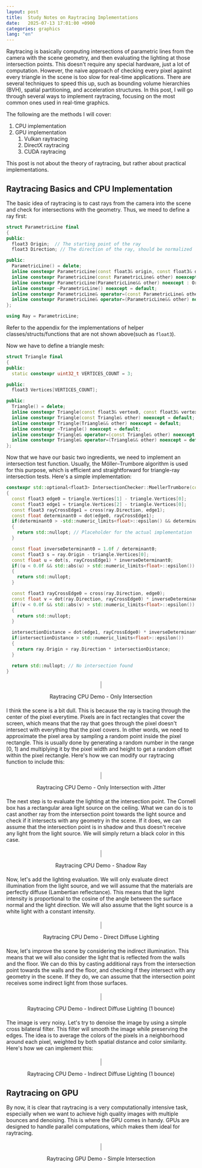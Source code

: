 ```yaml
---
layout: post
title:  Study Notes on Raytracing Implementations
date:   2025-07-13 17:01:00 +0900
categories: graphics
lang: "en"
---
```


Raytracing is basically computing intersections of parametric lines from the camera with the scene geometry, and then evaluating the lighting at those intersection points. This doesn't require any special hardware, just a lot of computation. However, the naive approach of checking every pixel against every triangle in the scene is too slow for real-time applications. There are several techniques to speed this up, such as bounding volume hierarchies (BVH), spatial partitioning, and acceleration structures. In this post, I will go through several ways to implement raytracing, focusing on the most common ones used in real-time graphics.

The following are the methods I will cover:

1. CPU implementation
2. GPU implementation
   1. Vulkan raytracing
   2. DirectX raytracing
   3. CUDA raytracing

This post is not about the theory of raytracing, but rather about practical implementations.

## Raytracing Basics and CPU Implementation

The basic idea of raytracing is to cast rays from the camera into the scene and check for intersections with the geometry. Thus, we meed to define a ray first:

```cpp
struct ParametricLine final
{
public:
  float3 Origin;  // The starting point of the ray
  float3 Direction; // The direction of the ray, should be normalized

public:
  ParametricLine() = delete;
  inline constexpr ParametricLine(const float3& origin, const float3& direction) noexcept : Origin(origin), Direction(direction.normalize()) {}
  inline constexpr ParametricLine(const ParametricLine& other) noexcept : Origin(other.Origin), Direction(other.Direction) {}
  inline constexpr ParametricLine(ParametricLine&& other) noexcept : Origin(std::move(other.Origin)), Direction(std::move(other.Direction)) {}
  inline constexpr ~ParametricLine() noexcept = default;
  inline constexpr ParametricLine& operator=(const ParametricLine& other) noexcept { if (this != &other) { Origin = other.Origin; Direction = other.Direction; } return *this; }
  inline constexpr ParametricLine& operator=(ParametricLine&& other) noexcept { if (this != &other) { Origin = std::move(other.Origin); Direction = std::move(other.Direction); } return *this; }
};

using Ray = ParametricLine;
```

Refer to the appendix for the implementations of helper classes/structs/functions that are not shown above(such as `float3`).

Now we have to define a triangle mesh:

```cpp
struct Triangle final
{
public:
  static constexpr uint32_t VERTICES_COUNT = 3;

public:
  float3 Vertices[VERTICES_COUNT];

public:
  Triangle() = delete;
  inline constexpr Triangle(const float3& vertex0, const float3& vertex1, const float3& vertex2) noexcept: Vertices{vertex0, vertex1, vertex2} {}
  inline constexpr Triangle(const Triangle& other) noexcept = default;
  inline constexpr Triangle(Triangle&& other) noexcept = default;
  inline constexpr ~Triangle() noexcept = default;
  inline constexpr Triangle& operator=(const Triangle& other) noexcept = default;
  inline constexpr Triangle& operator=(Triangle&& other) noexcept = default;
};
```

Now that we have our basic two ingredients, we need to implement an intersection test function. Usually, the Möller–Trumbore algorithm is used for this purpose, which is efficient and straightforward for triangle-ray intersection tests. Here's a simple implementation:

```cpp
constexpr std::optional<float3> IntersectionChecker::MoellerTrumbore(const ParametricLine& ray, const Triangle& triangle, float& intersectionDistance)
{
  const float3 edge0 = triangle.Vertices[1] - triangle.Vertices[0];
  const float3 edge1 = triangle.Vertices[2] - triangle.Vertices[0];
  const float3 rayCrossEdge1 = cross(ray.Direction, edge1);
  const float determinant0 = dot(edge0, rayCrossEdge1);
  if(determinant0 > -std::numeric_limits<float>::epsilon() && determinant0 < std::numeric_limits<float>::epsilon())
  {
    return std::nullopt; // Placeholder for the actual implementation
  }

  const float inverseDeterminant0 = 1.0f / determinant0;
  const float3 s = ray.Origin - triangle.Vertices[0];
  const float u = dot(s, rayCrossEdge1) * inverseDeterminant0;
  if((u < 0.0f && std::abs(u) > std::numeric_limits<float>::epsilon()) || (u > 1.0f && std::abs(u - 1.0f) > std::numeric_limits<float>::epsilon()))
  {
    return std::nullopt;
  }

  const float3 rayCrossEdge0 = cross(ray.Direction, edge0);
  const float v = dot(ray.Direction, rayCrossEdge0) * inverseDeterminant0;
  if((v < 0.0f && std::abs(v) > std::numeric_limits<float>::epsilon()) || (u + v > 1.0f && std::abs(u + v - 1.0f) > std::numeric_limits<float>::epsilon()))
  {
    return std::nullopt;
  }

  intersectionDistance = dot(edge1, rayCrossEdge0) * inverseDeterminant0;
  if(intersectionDistance > std::numeric_limits<float>::epsilon())
  {
    return ray.Origin + ray.Direction * intersectionDistance;
  }

  return std::nullopt; // No intersection found
}
```

<div id="raytracing-cpu-demo-only-intersection" style="text-align: center; margin: 20px 0;">
  <canvas id="wasm-canvas-only-intersection" width="720" height="720" style="border:1px solid #aaa;"></canvas>
  <p>Raytracing CPU Demo - Only Intersection</p>
</div>
<script src="{{ '/assets/codes/raytracing/main.js' | relative_url }}"></script>
<script>
createRaytracerModule({
  locateFile: (p) => p.endsWith('.wasm')
    ? '{{ "/assets/codes/raytracing/main.wasm" | relative_url }}'
    : p
}).then(Module => {
  const container = document.getElementById("raytracing-cpu-demo-only-intersection");
  const canvas = container.querySelector("canvas");
  const ctx = canvas.getContext("2d");
  const width = 720, height = 720, channels = 4;
  const imageData = ctx.createImageData(width, height);
  const label = container.querySelector("p");

  const info = document.createElement("p");
  info.style.fontSize = "0.9em";
  info.style.color = "#666";
  info.style.margin = "4px 0 0 0";
  label.insertAdjacentElement("afterend", info);

  Module._initialize(width, height);
  const bufPtr = Module._get_display_buffer();
  const render = Module.cwrap("render_frame", null, ["number", "number"]);

  if (!bufPtr || !Module.HEAPU8) {
    console.error("WASM buffer not allocated.");
    return;
  }

  const bufferView = new Uint8Array(Module.HEAPU8.buffer, bufPtr, width * height * channels);
  let frame = 0;
  let visible = false;
  let running = false;

  async function renderLoop() {
    if (!visible) {
      running = false;
      return;
    }

    const t0 = performance.now();

    await new Promise(r => setTimeout(r, 0)); // yield before heavy work

    render(frame++, 0);
    imageData.data.set(bufferView);
    ctx.putImageData(imageData, 0, 0);

    const t1 = performance.now();
    info.textContent = `Frame ${frame} rendered in ${(t1 - t0).toFixed(2)} ms`;

    // Schedule next frame without blocking UI
    setTimeout(renderLoop, 0);
  }

  const observer = new IntersectionObserver(entries => {
    for (const entry of entries) {
      visible = entry.isIntersecting;
      if (visible && !running) {
        running = true;
        renderLoop();
      }
    }
  }, {
    root: null,
    threshold: 0.1
  });

  observer.observe(container);
}).catch(err => {
  console.error("Failed to initialize WebAssembly module", err);
});
</script>

I think the scene is a bit dull. This is because the ray is tracing through the center of the pixel everytime. Pixels are in fact rectangles that cover the screen, which means that the ray that goes through the pixel doesn't intersect with everything that the pixel covers. In other words, we need to approximate the pixel area by sampling a random point inside the pixel rectangle. This is usually done by generating a random number in the range [0, 1) and multiplying it by the pixel width and height to get a random offset within the pixel rectangle. Here's how we can modify our raytracing function to include this:


<div id="raytracing-cpu-demo-only-intersection-with-jitter" style="text-align: center; margin: 20px 0;">
  <canvas id="wasm-canvas-only-intersection-with-jitter" width="720" height="720" style="border:1px solid #aaa;"></canvas>
  <p>Raytracing CPU Demo - Only Intersection with Jitter</p>
</div>
<script src="{{ '/assets/codes/raytracing/main.js' | relative_url }}"></script>
<script>
createRaytracerModule({
  locateFile: (p) => p.endsWith('.wasm')
    ? '{{ "/assets/codes/raytracing/main.wasm" | relative_url }}'
    : p
}).then(Module => {
  const container = document.getElementById("raytracing-cpu-demo-only-intersection-with-jitter");
  const canvas = container.querySelector("canvas");
  const ctx = canvas.getContext("2d");
  const width = 720, height = 720, channels = 4;
  const imageData = ctx.createImageData(width, height);
  const label = container.querySelector("p");

  const info = document.createElement("p");
  info.style.fontSize = "0.9em";
  info.style.color = "#666";
  info.style.margin = "4px 0 0 0";
  label.insertAdjacentElement("afterend", info);

  Module._initialize(width, height);
  const bufPtr = Module._get_display_buffer();
  const render = Module.cwrap("render_frame", null, ["number", "number"]);

  if (!bufPtr || !Module.HEAPU8) {
    console.error("WASM buffer not allocated.");
    return;
  }

  const bufferView = new Uint8Array(Module.HEAPU8.buffer, bufPtr, width * height * channels);
  let frame = 0;
  let visible = false;
  let running = false;

  async function renderLoop() {
    if (!visible) {
      running = false;
      return;
    }

    const t0 = performance.now();

    await new Promise(r => setTimeout(r, 0)); // yield before heavy work

    render(frame++, 1);
    imageData.data.set(bufferView);
    ctx.putImageData(imageData, 0, 0);

    const t1 = performance.now();
    info.textContent = `Frame ${frame} rendered in ${(t1 - t0).toFixed(2)} ms`;

    // Schedule next frame without blocking UI
    setTimeout(renderLoop, 0);
  }

  const observer = new IntersectionObserver(entries => {
    for (const entry of entries) {
      visible = entry.isIntersecting;
      if (visible && !running) {
        running = true;
        renderLoop();
      }
    }
  }, {
    root: null,
    threshold: 0.1
  });

  observer.observe(container);
}).catch(err => {
  console.error("Failed to initialize WebAssembly module", err);
});
</script>

The next step is to evaluate the lighting at the intersection point. The Cornell box has a rectangular area light source on the ceiling. What we can do is to cast another ray from the intersection point towards the light source and check if it intersects with any geometry in the scene. If it does, we can assume that the intersection point is in shadow and thus doesn't receive any light from the light source. We will simply return a black color in this case.

<div id="raytracing-cpu-demo-only-intersection-with-jitter-with-shadow-ray" style="text-align: center; margin: 20px 0;">
  <canvas id="wasm-canvas-only-intersection-with-jitter-with-shadow-ray" width="720" height="720" style="border:1px solid #aaa;"></canvas>
  <p>Raytracing CPU Demo - Shadow Ray</p>
</div>
<script src="{{ '/assets/codes/raytracing/main.js' | relative_url }}"></script>
<script>
createRaytracerModule({
  locateFile: (p) => p.endsWith('.wasm')
    ? '{{ "/assets/codes/raytracing/main.wasm" | relative_url }}'
    : p
}).then(Module => {
  const container = document.getElementById("raytracing-cpu-demo-only-intersection-with-jitter-with-shadow-ray");
  const canvas = container.querySelector("canvas");
  const ctx = canvas.getContext("2d");
  const width = 720, height = 720, channels = 4;
  const imageData = ctx.createImageData(width, height);
  const label = container.querySelector("p");

  const info = document.createElement("p");
  info.style.fontSize = "0.9em";
  info.style.color = "#666";
  info.style.margin = "4px 0 0 0";
  label.insertAdjacentElement("afterend", info);

  Module._initialize(width, height);
  const bufPtr = Module._get_display_buffer();
  const render = Module.cwrap("render_frame", null, ["number", "number"]);

  if (!bufPtr || !Module.HEAPU8) {
    console.error("WASM buffer not allocated.");
    return;
  }

  const bufferView = new Uint8Array(Module.HEAPU8.buffer, bufPtr, width * height * channels);
  let frame = 0;
  let visible = false;
  let running = false;

  async function renderLoop() {
    if (!visible) {
      running = false;
      return;
    }

    const t0 = performance.now();

    await new Promise(r => setTimeout(r, 0)); // yield before heavy work

    render(frame++, 3);
    imageData.data.set(bufferView);
    ctx.putImageData(imageData, 0, 0);

    const t1 = performance.now();
    info.textContent = `Frame ${frame} rendered in ${(t1 - t0).toFixed(2)} ms`;

    // Schedule next frame without blocking UI
    setTimeout(renderLoop, 0);
  }

  const observer = new IntersectionObserver(entries => {
    for (const entry of entries) {
      visible = entry.isIntersecting;
      if (visible && !running) {
        running = true;
        renderLoop();
      }
    }
  }, {
    root: null,
    threshold: 0.1
  });

  observer.observe(container);
}).catch(err => {
  console.error("Failed to initialize WebAssembly module", err);
});
</script>

Now, let's add the lighting evaluation. We will only evaluate direct illumination from the light source, and we will assume that the materials are perfectly diffuse (Lambertian reflectance). This means that the light intensity is proportional to the cosine of the angle between the surface normal and the light direction. We will also assume that the light source is a white light with a constant intensity.

<div id="raytracing-cpu-demo-direct-diffuse" style="text-align: center; margin: 20px 0;">
  <canvas id="wasm-canvas-direct-diffuse" width="720" height="720" style="border:1px solid #aaa;"></canvas>
  <p>Raytracing CPU Demo - Direct Diffuse Lighting</p>
</div>
<script src="{{ '/assets/codes/raytracing/main.js' | relative_url }}"></script>
<script>
createRaytracerModule({
  locateFile: (p) => p.endsWith('.wasm')
    ? '{{ "/assets/codes/raytracing/main.wasm" | relative_url }}'
    : p
}).then(Module => {
  const container = document.getElementById("raytracing-cpu-demo-direct-diffuse");
  const canvas = container.querySelector("canvas");
  const ctx = canvas.getContext("2d");
  const width = 720, height = 720, channels = 4;
  const imageData = ctx.createImageData(width, height);
  const label = container.querySelector("p");

  const info = document.createElement("p");
  info.style.fontSize = "0.9em";
  info.style.color = "#666";
  info.style.margin = "4px 0 0 0";
  label.insertAdjacentElement("afterend", info);

  Module._initialize(width, height);
  const bufPtr = Module._get_display_buffer();
  const render = Module.cwrap("render_frame", null, ["number", "number"]);

  if (!bufPtr || !Module.HEAPU8) {
    console.error("WASM buffer not allocated.");
    return;
  }

  const bufferView = new Uint8Array(Module.HEAPU8.buffer, bufPtr, width * height * channels);
  let frame = 0;
  let visible = false;
  let running = false;

  async function renderLoop() {
    if (!visible) {
      running = false;
      return;
    }

    const t0 = performance.now();

    await new Promise(r => setTimeout(r, 0)); // yield before heavy work

    render(frame++, 1+2+4); // 1 for jitter, 2 for shadow ray, 4 for diffuse
    imageData.data.set(bufferView);
    ctx.putImageData(imageData, 0, 0);

    const t1 = performance.now();
    info.textContent = `Frame ${frame} rendered in ${(t1 - t0).toFixed(2)} ms`;

    // Schedule next frame without blocking UI
    setTimeout(renderLoop, 0);
  }

  const observer = new IntersectionObserver(entries => {
    for (const entry of entries) {
      visible = entry.isIntersecting;
      if (visible && !running) {
        running = true;
        renderLoop();
      }
    }
  }, {
    root: null,
    threshold: 0.1
  });

  observer.observe(container);
}).catch(err => {
  console.error("Failed to initialize WebAssembly module", err);
});
</script>

Now, let's improve the scene by considering the indirect illumination. This means that we will also consider the light that is reflected from the walls and the floor. We can do this by casting additional rays from the intersection point towards the walls and the floor, and checking if they intersect with any geometry in the scene. If they do, we can assume that the intersection point receives some indirect light from those surfaces.


<div id="raytracing-cpu-demo-indirect-diffuse" style="text-align: center; margin: 20px 0;">
  <canvas id="wasm-canvas-indirect-diffuse" width="720" height="720" style="border:1px solid #aaa;"></canvas>
  <p>Raytracing CPU Demo - Indirect Diffuse Lighting (1 bounce)</p>
</div>
<script src="{{ '/assets/codes/raytracing/main.js' | relative_url }}"></script>
<script>
createRaytracerModule({
  locateFile: (p) => p.endsWith('.wasm')
    ? '{{ "/assets/codes/raytracing/main.wasm" | relative_url }}'
    : p
}).then(Module => {
  const container = document.getElementById("raytracing-cpu-demo-indirect-diffuse");
  const canvas = container.querySelector("canvas");
  const ctx = canvas.getContext("2d");
  const width = 720, height = 720, channels = 4;
  const imageData = ctx.createImageData(width, height);
  const label = container.querySelector("p");

  const info = document.createElement("p");
  info.style.fontSize = "0.9em";
  info.style.color = "#666";
  info.style.margin = "4px 0 0 0";
  label.insertAdjacentElement("afterend", info);

  Module._initialize(width, height);
  const bufPtr = Module._get_display_buffer();
  const render = Module.cwrap("render_frame", null, ["number", "number"]);

  if (!bufPtr || !Module.HEAPU8) {
    console.error("WASM buffer not allocated.");
    return;
  }

  const bufferView = new Uint8Array(Module.HEAPU8.buffer, bufPtr, width * height * channels);
  let frame = 0;
  let visible = false;
  let running = false;

  async function renderLoop() {
    if (!visible) {
      running = false;
      return;
    }

    const t0 = performance.now();

    await new Promise(r => setTimeout(r, 0)); // yield before heavy work

    render(frame++, 1+2+4+8); // 1 for jitter, 2 for shadow ray, 4 for diffuse, 8 for indirect
    imageData.data.set(bufferView);
    ctx.putImageData(imageData, 0, 0);

    const t1 = performance.now();
    info.textContent = `Frame ${frame} rendered in ${(t1 - t0).toFixed(2)} ms`;

    // Schedule next frame without blocking UI
    setTimeout(renderLoop, 0);
  }

  const observer = new IntersectionObserver(entries => {
    for (const entry of entries) {
      visible = entry.isIntersecting;
      if (visible && !running) {
        running = true;
        renderLoop();
      }
    }
  }, {
    root: null,
    threshold: 0.1
  });

  observer.observe(container);
}).catch(err => {
  console.error("Failed to initialize WebAssembly module", err);
});
</script>

The image is very noisy. Let's try to denoise the image by using a simple cross bilateral filter. This filter will smooth the image while preserving the edges. The idea is to average the colors of the pixels in a neighborhood around each pixel, weighted by both spatial distance and color similarity. Here's how we can implement this:

<div id="raytracing-cpu-demo-indirect-diffuse-denoised" style="text-align: center; margin: 20px 0;">
  <canvas id="wasm-canvas-indirect-diffuse-denoised" width="720" height="720" style="border:1px solid #aaa;"></canvas>
  <p>Raytracing CPU Demo - Indirect Diffuse Lighting (1 bounce)</p>
</div>
<script src="{{ '/assets/codes/raytracing/main.js' | relative_url }}"></script>
<script>
createRaytracerModule({
  locateFile: (p) => p.endsWith('.wasm')
    ? '{{ "/assets/codes/raytracing/main.wasm" | relative_url }}'
    : p
}).then(Module => {
  const container = document.getElementById("raytracing-cpu-demo-indirect-diffuse-denoised");
  const canvas = container.querySelector("canvas");
  const ctx = canvas.getContext("2d");
  const width = 720, height = 720, channels = 4;
  const imageData = ctx.createImageData(width, height);
  const label = container.querySelector("p");

  const info = document.createElement("p");
  info.style.fontSize = "0.9em";
  info.style.color = "#666";
  info.style.margin = "4px 0 0 0";
  label.insertAdjacentElement("afterend", info);

  Module._initialize(width, height);
  const bufPtr = Module._get_display_buffer();
  const render = Module.cwrap("render_frame", null, ["number", "number"]);

  if (!bufPtr || !Module.HEAPU8) {
    console.error("WASM buffer not allocated.");
    return;
  }

  const bufferView = new Uint8Array(Module.HEAPU8.buffer, bufPtr, width * height * channels);
  let frame = 0;
  let visible = false;
  let running = false;

  async function renderLoop() {
    if (!visible) {
      running = false;
      return;
    }

    const t0 = performance.now();

    await new Promise(r => setTimeout(r, 0)); // yield before heavy work

    render(frame++, 1+2+4+8+16); // 1 for jitter, 2 for shadow ray, 4 for diffuse, 8 for indirect, 16 for denoising
    imageData.data.set(bufferView);
    ctx.putImageData(imageData, 0, 0);

    const t1 = performance.now();
    info.textContent = `Frame ${frame} rendered in ${(t1 - t0).toFixed(2)} ms`;

    // Schedule next frame without blocking UI
    setTimeout(renderLoop, 0);
  }

  const observer = new IntersectionObserver(entries => {
    for (const entry of entries) {
      visible = entry.isIntersecting;
      if (visible && !running) {
        running = true;
        renderLoop();
      }
    }
  }, {
    root: null,
    threshold: 0.1
  });

  observer.observe(container);
}).catch(err => {
  console.error("Failed to initialize WebAssembly module", err);
});
</script>

## Raytracing on GPU

By now, it is clear that raytracing is a very computationally intensive task, especially when we want to achieve high quality images with multiple bounces and denoising. This is where the GPU comes in handy. GPUs are designed to handle parallel computations, which makes them ideal for raytracing.

<div id="raytracing-gpu-demo-simple" style="text-align: center; margin: 20px 0;">
  <canvas id="wasm-canvas-gpu-demo-simple" width="720" height="720" style="border:1px solid #aaa;"></canvas>
  <p>Raytracing GPU Demo - Simple Intersection</p>
</div>
<script>
(async () => {
  const container = document.getElementById("raytracing-gpu-demo-simple");
  const canvas = container.querySelector("canvas");
  const label = container.querySelector("p");

  // WebGPU setup
  const adapter = await navigator.gpu.requestAdapter();
  const device = await adapter.requestDevice();
  const context = canvas.getContext("webgpu");
  const format = navigator.gpu.getPreferredCanvasFormat();
  context.configure({
    device: device,
    format: format,
    alphaMode: "opaque"
  });

  // Camera buffer
  const cameraData = new Float32Array([
    278.0, 273.0, -800.0, 1.0, // Camera position + padding
    0.0, 0.0, 1.0, 0.0,        // Camera forward + padding
    -1.0, 0.0, 0.0, 0.0,       // Camera right + padding
    0.0, 1.0, 0.0, 0.0,        // Camera up + padding
    0.035,                // Focal length
    0.025,                // Width
    0.025,                // Height
    0.0                   // Padding
    
  ]);
  const cameraBuffer = device.createBuffer({
    size: cameraData.byteLength,
    usage: GPUBufferUsage.UNIFORM | GPUBufferUsage.COPY_DST
  });
  device.queue.writeBuffer(cameraBuffer, 0, cameraData);

  // Scene buffer
  const triangleData = new Float32Array([

    // Floor
      // triangle vertices
      0.0, 0.0, 0.0,
      559.2, 0.0, 552.8,
      559.2, 0.0, 0.0,
      // Triangle normal and emissive factor
      0.0, 1.0, 0.0, 0.0,
      // Triangle color
      1.0, 1.0, 1.0,
      // Triangle vertices
      0.0, 0.0, 0.0,
      0.0, 0.0, 552.8,
      559.2, 0.0, 552.8,
      // Triangle normal and emissive factor
      0.0, 1.0, 0.0, 0.0,
      // Triangle color
      1.0, 1.0, 1.0,
    // Light source
      // Triangle vertices
      343.0, 548.8 - Math.ulp(1.0) - Math.ulp(1.0), 227.0,
      343.0, 548.8 - Math.ulp(1.0) - Math.ulp(1.0), 332.0,
      213.0, 548.8 - Math.ulp(1.0) - Math.ulp(1.0), 332.0,
      // Triangle normal and emissive factor
      0.0, -1.0, 0.0, 1.0,
      // Triangle color
      1.0, 1.0, 1.0,
      // Triangle vertices
      213.0, 548.8 - Math.ulp(1.0) - Math.ulp(1.0), 227.0,
      343.0, 548.8 - Math.ulp(1.0) - Math.ulp(1.0), 227.0,
      213.0, 548.8 - Math.ulp(1.0) - Math.ulp(1.0), 332.0,
      // Triangle normal and emissive factor
      0.0, -1.0, 0.0, 1.0,
      // Triangle color
      1.0, 1.0, 1.0,
    // Ceiling
      // Triangle vertices
      556.0, 548.8, 0.0,
      556.0, 548.8, 559.2,
      0.0, 548.8, 559.2,
      // Triangle normal and emissive factor
      0.0, -1.0, 0.0, 0.0,
      // Triangle color
      1.0, 1.0, 1.0,
      // Triangle vertices
      0.0, 548.8, 0.0,
      556.0, 548.8, 0.0,
      0.0, 548.8, 559.2,
      // Triangle normal and emissive factor
      0.0, -1.0, 0.0, 0.0,
      // Triangle color
      1.0, 1.0, 1.0,
    // Back wall
      // Triangle vertices
      549.6, 0.0, 559.2,
      549.6, 548.8, 559.2,
      0.0, 548.8, 559.2,
      // Triangle normal and emissive factor
      0.0, 0.0, -1.0, 0.0,
      // Triangle color
      1.0, 1.0, 1.0,
      // Triangle vertices
      0.0, 0.0, 559.2,
      549.6, 0.0, 559.2,
      0.0, 548.8, 559.2,
      // Triangle normal and emissive factor
      0.0, 0.0, -1.0, 0.0,
      // Triangle color
      1.0, 1.0, 1.0,
    // Right wall
      // Triangle vertices
      0.0, 0.0, 559.2,
      0.0, 0.0, 0.0,
      0.0, 548.8, 0.0,
      // Triangle normal and emissive factor
      1.0, 0.0, 0.0, 0.0,
      // Triangle color
      0.0, 1.0, 0.0,
      // Triangle vertices
      0.0, 0.0, 559.2,
      0.0, 548.8, 0.0,
      0.0, 548.8, 559.2,
      // Triangle normal and emissive factor
      1.0, 0.0, 0.0, 0.0,
      // Triangle color
      0.0, 1.0, 0.0,
    // Left wall
      // Triangle vertices
      552.8, 0.0, 0.0,
      549.6, 0.0, 559.2,
      556.0, 548.8, 559.2,
      // Triangle normal and emissive factor
      -0.999915719, 0.0116608692, -0.00572199980, 0.0,
      // Triangle color
      1.0, 0.0, 0.0,
      // Triangle vertices
      556.0, 548.8, 0.0,
      552.8, 0.0, 0.0,
      556.0, 548.8, 559.2,
      // Triangle normal and emissive factor
      -0.999983013, 0.00583082717, 0.00000000, 0.0,
      // Triangle color
      1.0, 0.0, 0.0,
    // Short Block
      // Triangle vertices
      130.0, 165.0, 65.0,
      82.0, 165.0, 225.0,
      240.0, 165.0, 272.0,
      // Triangle normal and emissive factor
      0.0, 1.0, 0.0, 0.0,
      // Triangle color
      1.0, 1.0, 1.0,
      // Triangle vertices
      290.0, 165.0, 114.0,
      130.0, 165.0, 65.0,
      240.0, 165.0, 272.0,
      // Triangle normal and emissive factor
      0.0, 1.0, 0.0, 0.0,
      // Triangle color
      1.0, 1.0, 1.0,
      // Triangle vertices
      290.0, 0.0, 114.0,
      290.0, 165.0, 114.0,
      240.0, 165.0, 272.0,
      // Triangle normal and emissive factor
      0.953400135, -0.00000000, 0.301708907, 0.0,
      // Triangle color
      1.0, 1.0, 1.0,
      // Triangle vertices
      240.0, 0.0, 272.0,
      290.0, 0.0, 114.0,
      240.0, 165.0, 272.0,
      // Triangle normal and emissive factor
      0.953400135, -0.00000000, 0.301708907, 0.0,
      // Triangle color
      1.0, 1.0, 1.0,
      // Triangle vertices
      130.0, 0.0, 65.0,
      130.0, 165.0, 65.0,
      290.0, 165.0, 114.0,
      // Triangle normal and emissive factor
      0.292825788, 0.00000000, -0.956165850, 0.0,
      // Triangle color
      1.0, 1.0, 1.0,
      // Triangle vertices
      290.0, 0.0, 114.0,
      130.0, 0.0, 65.0,
      290.0, 165.0, 114.0,
      // Triangle normal and emissive factor
      0.292825788, 0.00000000, -0.956165850, 0.0,
      // Triangle color
      1.0, 1.0, 1.0,
      // Triangle vertices
      82.0, 0.0, 225.0,
      82.0, 165.0, 225.0,
      130.0, 165.0, 65.0,
      // Triangle normal and emissive factor
      -0.957826257, 0.00000000, -0.287347883, 0.0,
      // Triangle color
      1.0, 1.0, 1.0,
      // Triangle vertices
      130.0, 0.0, 65.0,
      82.0, 0.0, 225.0,
      130.0, 165.0, 65.0,
      // Triangle normal and emissive factor
      -0.957826257, 0.00000000, -0.287347883, 0.0,
      // Triangle color
      1.0, 1.0, 1.0,
      // Triangle vertices
      240.0, 0.0, 272.0,
      240.0, 165.0, 272.0,
      82.0, 165.0, 225.0,
      // Triangle normal and emissive factor
      -0.285120904, 0.00000000, 0.958491504, 0.0,
      // Triangle color
      1.0, 1.0, 1.0,
      // Triangle vertices
      82.0, 0.0, 225.0,
      240.0, 0.0, 272.0,
      82.0, 165.0, 225.0,
      // Triangle normal and emissive factor
      -0.285120904, 0.00000000, 0.958491504, 0.0,
      // Triangle color
      1.0, 1.0, 1.0,
    // Tall Block
      // Triangle vertices
      423.0, 330.0, 247.0,
      265.0, 330.0, 296.0,
      314.0, 330.0, 456.0,
      // Triangle normal and emissive factor
      0.0, 1.0, 0.0, 0.0,
      // Triangle color
      1.0, 1.0, 1.0,
      // Triangle vertices
      472.0, 330.0, 406.0,
      423.0, 330.0, 247.0,
      314.0, 330.0, 456.0,
      // Triangle normal and emissive factor
      0.0, 1.0, 0.0, 0.0,
      // Triangle color
      1.0, 1.0, 1.0,
      // Triangle vertices
      423.0, 0.0, 247.0,
      423.0, 330.0, 247.0,
      472.0, 330.0, 406.0,
      // Triangle normal and emissive factor
      0.955648959, 0.00000000, -0.294508159, 0.0,
      // Triangle color
      1.0, 1.0, 1.0,
      // Triangle vertices
      472.0, 0.0, 406.0,
      423.0, 0.0, 247.0,
      472.0, 330.0, 406.0,
      // Triangle normal and emissive factor
      0.955648959, 0.00000000, -0.294508159, 0.0,
      // Triangle color
      1.0, 1.0, 1.0,
      // Triangle vertices
      472.0, 0.0, 406.0,
      472.0, 330.0, 406.0,
      314.0, 330.0, 456.0,
      // Triangle normal and emissive factor
      0.301708907, -0.00000000, 0.953400135, 0.0,
      // Triangle color
      1.0, 1.0, 1.0,
      // Triangle vertices
      314.0, 0.0, 456.0,
      472.0, 0.0, 406.0,
      314.0, 330.0, 456.0,
      // Triangle normal and emissive factor
      0.301708907, -0.00000000, 0.953400135, 0.0,
      // Triangle color
      1.0, 1.0, 1.0,
      // Triangle vertices
      314.0, 0.0, 456.0,
      314.0, 330.0, 456.0,
      265.0, 330.0, 296.0,
      // Triangle normal and emissive factor
      -0.956165850, 0.00000000, 0.292825788, 0.0,
      // Triangle color
      1.0, 1.0, 1.0,
      // Triangle vertices
      265.0, 0.0, 296.0,
      314.0, 0.0, 456.0,
      265.0, 330.0, 296.0,
      // Triangle normal and emissive factor
      -0.956165850, 0.00000000, 0.292825788, 0.0,
      // Triangle color 
      1.0, 1.0, 1.0,
      // Triangle vertices
      265.0, 0.0, 296.0,
      265.0, 330.0, 296.0,
      423.0, 330.0, 247.0,
      // Triangle normal and emissive factor
      -0.296209067, 0.00000000, -0.955123127, 0.0,
      // Triangle color
      1.0, 1.0, 1.0,
      // Triangle vertices
      423.0, 0.0, 247.0,
      265.0, 0.0, 296.0,
      423.0, 330.0, 247.0,
      // Triangle normal and emissive factor
      -0.296209067, 0.00000000, -0.955123127, 0.0,
      // Triangle color
      1.0, 1.0, 1.0,
  ]);
  const sceneBuffer = device.createBuffer({
    size: triangleData.byteLength,
    usage: GPUBufferUsage.STORAGE | GPUBufferUsage.COPY_DST
  });
  device.queue.writeBuffer(sceneBuffer, 0, triangleData);

  // Output texture
  const rayOutput = device.createTexture({
    size: [canvas.width, canvas.height],
    format: "rgba8unorm",
    usage: GPUTextureUsage.RENDER_ATTACHMENT |
          GPUTextureUsage.STORAGE_BINDING |       // if used in compute write
          GPUTextureUsage.TEXTURE_BINDING |       // ✅ required for sampling
          GPUTextureUsage.COPY_SRC
  });

  // Compute shader
  const computeModule = device.createShaderModule({
    code: await fetch('{{ "/assets/codes/raytracing/raytracer.wgsl" | relative_url }}').then(res => res.text())
  });
  const computePipeline = device.createComputePipeline({
    layout: "auto",
    compute: {
      module: computeModule,
      entryPoint: "main"
    }
  });
  const computeBindGroup = device.createBindGroup({
    layout: computePipeline.getBindGroupLayout(0),
    entries: [
      { binding: 0, resource: { buffer: cameraBuffer } },
      { binding: 1, resource: { buffer: sceneBuffer } },
      { binding: 2, resource: rayOutput.createView() }
    ]
  });

  // Display pipeline
  const sampler = device.createSampler({
    magFilter: "linear",
    minFilter: "linear"
  });
  const displayModule = device.createShaderModule({
    code: await fetch('{{ "/assets/codes/raytracing/display.wgsl" | relative_url }}').then(res => res.text())
  });
  const renderPipeline = device.createRenderPipeline({
    layout: "auto",
    vertex: {
      module: displayModule,
      entryPoint: "vs_main"
    },
    fragment: {
      module: displayModule,
      entryPoint: "fs_main",
      targets: [{ format: format }]
    },
    primitive: { topology: "triangle-list" }
  });
  const renderBindGroup = device.createBindGroup({
    layout: renderPipeline.getBindGroupLayout(0),
    entries: [
      { binding: 0, resource: sampler },
      { binding: 1, resource: rayOutput.createView() }
    ]
  });

  // Info label
  const info = document.createElement("p");
  info.style.fontSize = "0.9em";
  info.style.color = "#666";
  info.style.margin = "4px 0 0 0";
  label.insertAdjacentElement("afterend", info);

  let frameCount = 0;
  let visible = false;
  let running = false;

  function renderFrame() {
    const commandEncoder = device.createCommandEncoder();
    const computePass = commandEncoder.beginComputePass();
    computePass.setPipeline(computePipeline);
    computePass.setBindGroup(0, computeBindGroup);
    computePass.dispatchWorkgroups(
      Math.ceil(canvas.width / 8),
      Math.ceil(canvas.height / 8)
    );
    computePass.end();

    const textureView = context.getCurrentTexture().createView();
    const renderPass = commandEncoder.beginRenderPass({
      colorAttachments: [{
        view: textureView,
        loadOp: "clear",
        storeOp: "store",
        clearValue: { r: 0, g: 0, b: 0, a: 1 }
      }]
    });
    renderPass.setPipeline(renderPipeline);
    renderPass.setBindGroup(0, renderBindGroup);
    renderPass.draw(6, 1, 0, 0);
    renderPass.end();

    device.queue.submit([commandEncoder.finish()]);
  }

  async function renderLoop() {
    if (!visible) {
      running = false;
      return;
    }
    const t0 = performance.now();
    await new Promise(r => setTimeout(r, 0));
    renderFrame();
    const t1 = performance.now();
    info.textContent = `Frame ${frameCount++} rendered in ${(t1 - t0).toFixed(2)} ms`;
    setTimeout(renderLoop, 0);
  }

  const observer = new IntersectionObserver(entries => {
    for (const entry of entries) {
      visible = entry.isIntersecting;
      if (visible && !running) {
        running = true;
        renderLoop();
      }
    }
  }, {
    root: null,
    threshold: 0.1
  });
  observer.observe(container);
})();
</script>